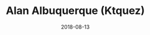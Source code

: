 ---
view: Author
lang: pt-br

title: Alan Albuquerque (Ktquez)
description: Alan Albuquerque é desenvolvedor web a 10 anos, criador de conteúdo em HTML, Acessibilidade, SEO, Vue.js e javascript.
name: Alan Ktquez
nickname: ktquez
jobTitle: Desenvolvedor web na Nyx Technology
avatar: /autores/ktquez.png
date: 2018-08-13
social:
  - name: twitter
    url: https://twitter.com/ktquez
  - name: github
    url: https://github.com/ktquez
  - name: site
    url: https://ktquez.com
meta:
  - property: og:image
    content: https://htmlmoderno.com.br/html-moderno-image-share.png
  - name: twitter:image
    content: https://htmlmoderno.com.br/html-moderno-image-share.png
---